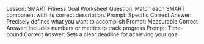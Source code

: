 Lesson: SMART Fitness Goal Worksheet
Question: Match each SMART component with its correct description.
Prompt: Specific
Correct Answer: Precisely defines what you want to accomplish
Prompt: Measurable
Correct Answer: Includes numbers or metrics to track progress
Prompt: Time-bound
Correct Answer: Sets a clear deadline for achieving your goal
